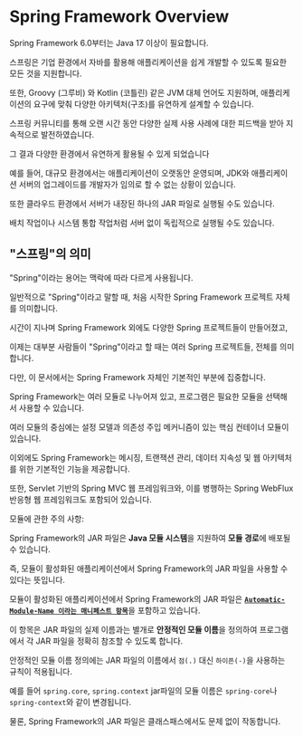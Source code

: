 # Spring Framework Overview

Spring Framework 6.0부터는 Java 17 이상이 필요합니다.

스프링은 기업 환경에서 자바를 활용해 애플리케이션을 쉽게 개발할 수 있도록 필요한 모든 것을 지원합니다. 

또한, Groovy (그루비) 와 Kotlin (코틀린) 같은 JVM 대체 언어도 지원하며, 애플리케이션의 요구에 맞춰 다양한 아키텍처(구조)를 유연하게 설계할 수 있습니다.

스프링 커뮤니티를 통해 오랜 시간 동안 다양한 실제 사용 사례에 대한 피드백을 받아 지속적으로 발전하였습니다.

그 결과 다양한 환경에서 유연하게 활용될 수 있게 되었습니다

예를 들어, 대규모 환경에서는 애플리케이션이 오랫동안 운영되며, JDK와 애플리케이션 서버의 업그레이드를 개발자가 임의로 할 수 없는 상황이 있습니다.

또한 클라우드 환경에서 서버가 내장된 하나의 JAR 파일로  실행될 수도 있습니다.

배치 작업이나 시스템 통합 작업처럼 서버 없이 독립적으로 실행될 수도 있습니다.


## "스프링"의 의미

"Spring"이라는 용어는 맥락에 따라 다르게 사용됩니다.

일반적으로 "Spring"이라고 말할 때, 처음 시작한 Spring Framework 프로젝트 자체를 의미합니다.

시간이 지나며 Spring Framework 외에도 다양한 Spring 프로젝트들이 만들어졌고,

이제는  대부분 사람들이 "Spring"이라고 할 때는 여러  Spring 프로젝트들, 전체를 의미합니다.

다만, 이 문서에서는 Spring Framework 자체인 기본적인 부분에 집중합니다.

Spring Framework는 여러 모듈로 나누어져 있고,  프로그램은 필요한 모듈을 선택해서 사용할 수 있습니다.

여러 모듈의 중심에는 설정 모델과 의존성 주입 메커니즘이 있는 핵심 컨테이너 모듈이 있습니다.

이외에도 Spring Framework는 메시징, 트랜잭션 관리, 데이터 지속성 및 웹 아키텍처를 위한 기본적인 기능을 제공합니다.

또한, Servlet 기반의 Spring MVC 웹 프레임워크와, 이를 병행하는 Spring WebFlux 반응형 웹 프레임워크도 포함되어 있습니다.



모듈에 관한 주의 사항:

Spring Framework의 JAR 파일은 **Java 모듈 시스템**을 지원하여 **모듈 경로**에 배포될 수 있습니다.

즉, 모듈이 활성화된 애플리케이션에서 Spring Framework의 JAR 파일을 사용할 수 있다는 뜻입니다.

모듈이 활성화된 애플리케이션에서 Spring Framework의 JAR 파일은 [**`Automatic-Module-Name 이라는 매니페스트 항목`**](https://github.com/spring-projects/spring-framework/blob/082a8cfae3dc7a0b8befa3f4c310cf68f4de41ab/gradle/spring-module.gradle#L52)을 포함하고 있습니다. 

이 항목은 JAR 파일의 실제 이름과는 별개로 **안정적인 모듈 이름**을 정의하여 프로그램에서 각 JAR 파일을 정확히 참조할 수 있도록 합니다.

안정적인 모듈 이름 정의에는 JAR 파일의 이름에서 `점(.)` 대신 `하이픈(-)`을 사용하는 규칙이 적용됩니다.

예를 들어 `spring.core`, `spring.context` jar파일의 모듈 이름은 `spring-core`나 `spring-context`와 같이 변경됩니다.

물론, Spring Framework의 JAR 파일은 클래스패스에서도 문제 없이 작동합니다.